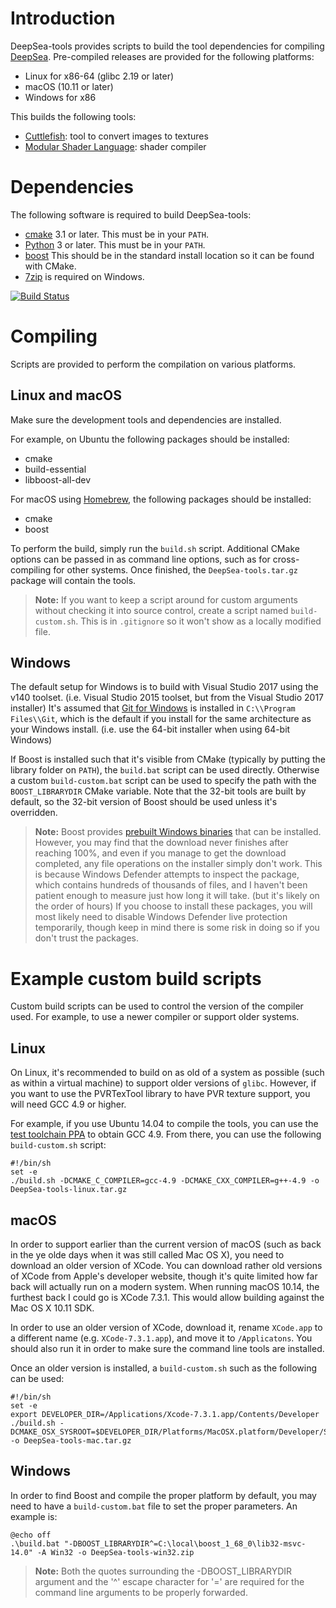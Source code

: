 # Introduction

DeepSea-tools provides scripts to build the tool dependencies for compiling [DeepSea](https://github.com/akb825/DeepSea). Pre-compiled releases are provided for the following platforms:

* Linux for x86-64 (glibc 2.19 or later)
* macOS (10.11 or later)
* Windows for x86

This builds the following tools:

* [Cuttlefish](https://github.com/akb825/Cuttlefish): tool to convert images to textures
* [Modular Shader Language](https://github.com/akb825/ModularShaderLanguage): shader compiler

# Dependencies

The following software is required to build DeepSea-tools:

* [cmake](https://cmake.org/) 3.1 or later. This must be in your `PATH`.
* [Python](https://www.python.org/) 3 or later. This must be in your `PATH`.
* [boost](https://www.boost.org/) This should be in the standard install location so it can be found with CMake.
* [7zip](https://www.7-zip.org/) is required on Windows.

[![Build Status](https://dev.azure.com/akb825/DeepSea/_apis/build/status/akb825.DeepSea-tools?branchName=master)](https://dev.azure.com/akb825/DeepSea/_build/latest?definitionId=3&branchName=master)

# Compiling

Scripts are provided to perform the compilation on various platforms.

## Linux and macOS

Make sure the development tools and dependencies are installed.

For example, on Ubuntu the following packages should be installed:

* cmake
* build-essential
* libboost-all-dev

For macOS using [Homebrew](https://brew.sh/), the following packages should be installed:

* cmake
* boost

To perform the build, simply run the `build.sh` script. Additional CMake options can be passed in as command line options, such as for cross-compiling for other systems. Once finished, the `DeepSea-tools.tar.gz` package will contain the tools.

> **Note:** If you want to keep a script around for custom arguments without checking it into source control, create a script named `build-custom.sh`. This is in `.gitignore` so it won't show as a locally modified file.

## Windows

The default setup for Windows is to build with Visual Studio 2017 using the v140 toolset. (i.e. Visual Studio 2015 toolset, but from the Visual Studio 2017 installer) It's assumed that [Git for Windows](https://git-scm.com/) is installed in `C:\\Program Files\\Git`, which is the default if you install for the same architecture as your Windows install. (i.e. use the 64-bit installer when using 64-bit Windows)

If Boost is installed such that it's visible from CMake (typically by putting the library folder on `PATH`), the `build.bat` script can be used directly. Otherwise a custom `build-custom.bat` script can be used to specify the path with the `BOOST_LIBRARYDIR` CMake variable. Note that the 32-bit tools are built by default, so the 32-bit version of Boost should be used unless it's overridden.

> **Note:** Boost provides [prebuilt Windows binaries](https://sourceforge.net/projects/boost/files/boost-binaries/) that can be installed. However, you may find that the download never finishes after reaching 100%, and even if you manage to get the download completed, any file operations on the installer simply don't work. This is because Windows Defender attempts to inspect the package, which contains hundreds of thousands of files, and I haven't been patient enough to measure just how long it will take. (but it's likely on the order of hours) If you choose to install these packages, you will most likely need to disable Windows Defender live protection temporarily, though keep in mind there is some risk in doing so if you don't trust the packages.

# Example custom build scripts

Custom build scripts can be used to control the version of the compiler used. For example, to use a newer compiler or support older systems.

## Linux

On Linux, it's recommended to build on as old of a system as possible (such as within a virtual machine) to support older versions of `glibc`. However, if you want to use the PVRTexTool library to have PVR texture support, you will need GCC 4.9 or higher.

For example, if you use Ubuntu 14.04 to compile the tools, you can use the [test toolchain PPA](https://launchpad.net/~ubuntu-toolchain-r/+archive/ubuntu/test) to obtain GCC 4.9. From there, you can use the following `build-custom.sh` script:

	#!/bin/sh
	set -e
	./build.sh -DCMAKE_C_COMPILER=gcc-4.9 -DCMAKE_CXX_COMPILER=g++-4.9 -o DeepSea-tools-linux.tar.gz

## macOS

In order to support earlier than the current version of macOS (such as back in the ye olde days when it was still called Mac OS X), you need to download an older version of XCode. You can download rather old versions of XCode from Apple's developer website, though it's quite limited how far back will actually run on a modern system. When running macOS 10.14, the furthest back I could go is XCode 7.3.1. This would allow building against the Mac OS X 10.11 SDK.

In order to use an older version of XCode, download it, rename `XCode.app` to a different name (e.g. `XCode-7.3.1.app`), and move it to `/Applicatons`. You should also run it in order to make sure the command line tools are installed.

Once an older version is installed, a `build-custom.sh` such as the following can be used:

	#!/bin/sh
	set -e
	export DEVELOPER_DIR=/Applications/Xcode-7.3.1.app/Contents/Developer
	./build.sh -DCMAKE_OSX_SYSROOT=$DEVELOPER_DIR/Platforms/MacOSX.platform/Developer/SDKs/MacOSX10.11.sdk -o DeepSea-tools-mac.tar.gz
	
## Windows

In order to find Boost and compile the proper platform by default, you may need to have a `build-custom.bat` file to set the proper parameters. An example is:

	@echo off
	.\build.bat "-DBOOST_LIBRARYDIR^=C:\local\boost_1_68_0\lib32-msvc-14.0" -A Win32 -o DeepSea-tools-win32.zip

> **Note:** Both the quotes surrounding the -DBOOST_LIBRARYDIR argument and the '^' escape character for '=' are required for the command line arguments to be properly forwarded.

